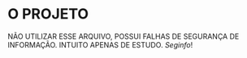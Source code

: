 # O PROJETO

NÃO UTILIZAR ESSE ARQUIVO, POSSUI FALHAS DE SEGURANÇA DE INFORMAÇÃO.
INTUITO APENAS DE ESTUDO. *Seginfo*!
